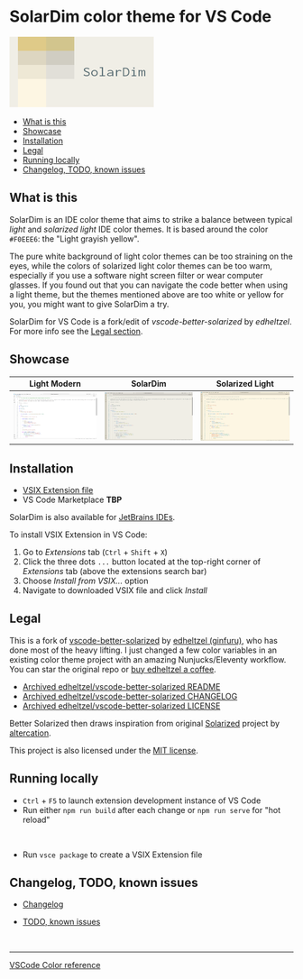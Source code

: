 # SolarDim color theme for VS Code

<img alt="solardim logo" src="https://raw.githubusercontent.com/RDMCz/SolarDim-VSCode/refs/heads/master/_markdown/images/solardim_capsule.png" height="125px" />

* [What is this](#what-is-this)
* [Showcase](#showcase)
* [Installation](#installation)
* [Legal](#legal)
* [Running locally](#running-locally)
* [Changelog, TODO, known issues](#changelog-todo-known-issues)

## What is this

SolarDim is an IDE color theme that aims to strike a balance between typical _light_ and _solarized light_ IDE color themes. It is based around the color `#F0EEE6`: the "Light grayish yellow".

The pure white background of light color themes can be too straining on the eyes, while the colors of solarized light color themes can be too warm, especially if you use a software night screen filter or wear computer glasses. If you found out that you can navigate the code better when using a light theme, but the themes mentioned above are too white or yellow for you, you might want to give SolarDim a try.

SolarDim for VS Code is a fork/edit of _vscode-better-solarized_ by _edheltzel_. For more info see the [Legal section](#legal).

## Showcase

Light Modern|SolarDim|Solarized Light
---|---|---
![screenshot of default light vscode](https://raw.githubusercontent.com/RDMCz/SolarDim-VSCode/refs/heads/master/_markdown/images/showcase_light.png)|![screenshot of SolarDim vscode](https://raw.githubusercontent.com/RDMCz/SolarDim-VSCode/refs/heads/master/_markdown/images/showcase_solardim.png)|![screenshot of default solarized light vscode](https://raw.githubusercontent.com/RDMCz/SolarDim-VSCode/refs/heads/master/_markdown/images/showcase_solarized_light.png)

## Installation

* [VSIX Extension file](https://github.com/RDMCz/SolarDim-VSCode/releases)
* VS Code Marketplace __TBP__

SolarDim is also available for [JetBrains IDEs](https://github.com/RDMCz/SolarDim-JetBrains).

To install VSIX Extension in VS Code:

1. Go to _Extensions_ tab (`Ctrl` + `Shift` + `X`)
2. Click the three dots `...` button located at the top-right corner of _Extensions_ tab (above the extensions search bar)
3. Choose _Install from VSIX..._ option
4. Navigate to downloaded VSIX file and click _Install_

## Legal

This is a fork of [vscode-better-solarized](https://github.com/edheltzel/vscode-better-solarized) by [edheltzel (ginfuru)](https://github.com/edheltzel), who has done most of the heavy lifting. I just changed a few color variables in an existing color theme project with an amazing Nunjucks/Eleventy workflow. You can star the original repo or [buy edheltzel a coffee](https://buymeacoffee.com/edheltzel).

* [Archived edheltzel/vscode-better-solarized README](https://github.com/RDMCz/SolarDim-VSCode/blob/master/_markdown/original/README-ORIGINAL.MD)
* [Archived edheltzel/vscode-better-solarized CHANGELOG](https://github.com/RDMCz/SolarDim-VSCode/blob/master/_markdown/original/CHANGELOG-ORIGINAL.MD)
* [Archived edheltzel/vscode-better-solarized LICENSE](https://github.com/RDMCz/SolarDim-VSCode/blob/master/_markdown/original/LICENSE-ORIGINAL.txt)

Better Solarized then draws inspiration from original [Solarized](https://github.com/altercation/solarized) project by [altercation](https://github.com/altercation).

This project is also licensed under the [MIT license](https://github.com/RDMCz/SolarDim-VSCode/blob/master/LICENSE).

## Running locally

* `Ctrl` + `F5` to launch extension development instance of VS Code
* Run either `npm run build` after each change or `npm run serve` for "hot reload"

&nbsp;

* Run `vsce package` to create a VSIX Extension file

## Changelog, TODO, known issues

* [Changelog](https://github.com/RDMCz/SolarDim-VSCode/blob/master/_markdown/Changelog.MD)

* [TODO, known issues](https://github.com/RDMCz/SolarDim-VSCode/blob/master/_markdown/TODO.MD)

<br>

---

[VSCode Color reference](https://code.visualstudio.com/api/references/theme-color)
